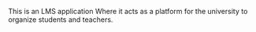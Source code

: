 This is an LMS application 
Where it acts as a platform for the university to organize students and teachers. 
